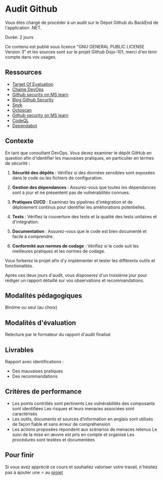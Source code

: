 # Audit Github

Vous êtes chargé de procéder à un audit sur le Dépot Github du BackEnd de l'application .NET.

Durée: 2 jours

Ce contenu est publié sous licence "GNU GENERAL PUBLIC LICENSE Version 3" et les sources sont sur le projet Github Dojo-101, merci d'en tenir compte dans vos usages.

## Ressources

* [Target Of Evaluation](https://github.com/Aif4thah/VulnerableLightApp)
* [Chaine DevOps](https://learn.microsoft.com/fr-fr/azure/cloud-adoption-framework/ready/considerations/devops-toolchain#azure-devops-and-github-toolchain)
* [Github security on MS learn](https://learn.microsoft.com/en-us/collections/rqymc6yw8q5rey)
* [Blog Github Security](https://github.blog/category/security/)
* [Snyk](https://docs.snyk.io/)
* [Octoscan](https://github.com/synacktiv/octoscan)
* [Github security on MS learn](https://learn.microsoft.com/en-us/collections/rqymc6yw8q5rey)
* [CodeQL](https://codeql.github.com/)
* [Dependabot](https://github.com/dependabot)

## Contexte

En tant que consultant DevOps. Vous devez examiner le dépôt GitHub en question afin d'identifier les mauvaises pratiques, en particulier en termes de sécurité :

1. **Sécurité des dépôts** : Vérifiez si des données sensibles sont exposées dans le code ou les fichiers de configuration.

2. **Gestion des dépendances** : Assurez-vous que toutes les dépendances sont à jour et ne présentent pas de vulnérabilités connues.

3. **Pratiques CI/CD** : Examinez les pipelines d'intégration et de déploiement continus pour identifier les améliorations potentielles.

4. **Tests** : Vérifiez la couverture des tests et la qualité des tests unitaires et d'intégration.

5. **Documentation** : Assurez-vous que le code est bien documenté et facile à comprendre.

6. **Conformité aux normes de codage** : Vérifiez si le code suit les meilleures pratiques et les normes de codage.

Vous forkerez le projet afin d'y implémenter et tester les différents outils et fonctionalités.

Après ces deux jours d'audit, vous disposerez d'un troisième jour pour rédiger un rapport détaillé sur vos observations et recommandations.


## Modalités pédagogiques

Binôme ou seul (au choix)

## Modalités d'évaluation

Relecture par le formateur du rapport d'audit finalisé

## Livrables

Rapport avec identifications :

* Des mauvaises pratiques
* Des recommandations

## Critères de performance

* Les points contrôlés sont pertinents Les vulnérabilités des composants sont identifiées Les risques et leurs menaces associées sont caractérisés 
* Les outils, documents et sources d’information en anglais sont utilisés de façon fiable et sans erreur de compréhension
* Les actions proposées répondent aux scénarios de menaces retenus Le suivi de la mise en œuvre est pris en compte et organisé Les procédures sont testées et documentées

## Pour finir

Si vous avez apprécié ce cours et souhaitez valoriser votre travail, n'hésitez pas à ajouter une ⭐ au [projet](https://github.com/Aif4thah/Dojo-101)